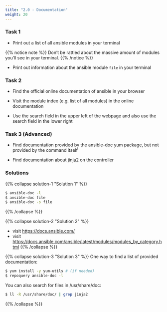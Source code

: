 ```yaml
---
title: "2.0 - Documentation"
weight: 20
---
```


### Task 1

- Print out a list of all ansible modules in your terminal


{{% notice note %}} 
 Don’t be rattled about the massive amount of modules you’ll see in
 your terminal.
{{% /notice %}}

- Print out information about the ansible module `file` in your
  terminal

### Task 2

- Find the official online documentation of ansible in your browser

- Visit the module index (e.g. list of all modules) in the online
  documentation

- Use the search field in the upper left of the webpage and also use the search field in the lower right

### Task 3 (Advanced)

- Find documentation provided by the ansible-doc yum package, but not provided by the command itself

- Find documentation about jinja2 on the controller

### Solutions

{{% collapse solution-1 "Solution 1" %}}
```bash
$ ansible-doc -l
$ ansible-doc file
$ ansible-doc -s file
```
{{% /collapse %}}

{{% collapse solution-2 "Solution 2" %}}
- visit <https://docs.ansible.com/>
- visit <https://docs.ansible.com/ansible/latest/modules/modules_by_category.html>
{{% /collapse %}}

{{% collapse solution-3 "Solution 3" %}}
One way to find a list of provided documentation:
```bash
$ yum install -y yum-utils # (if needed)
$ repoquery ansible-doc -l
``` 

You can also search for files in /usr/share/doc:
```bash
$ ll -R /usr/share/doc/ | grep jinja2
```
{{% /collapse %}}